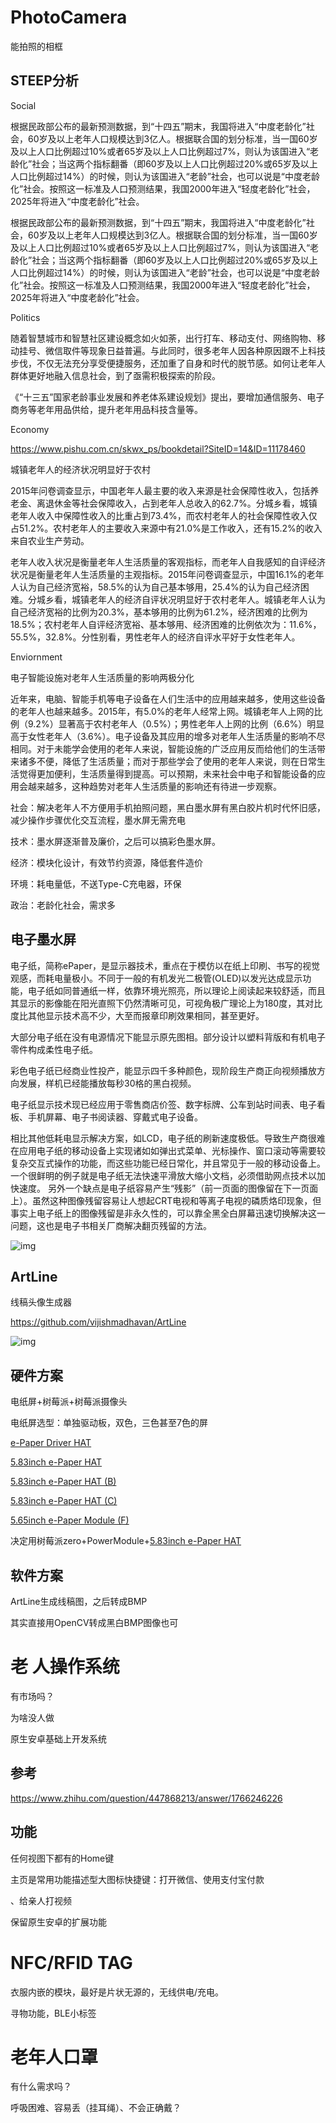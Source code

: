 # PhotoCamera
能拍照的相框



## STEEP分析

Social

根据民政部公布的最新预测数据，到“十四五”期末，我国将进入“中度老龄化”社会，60岁及以上老年人口规模达到3亿人。根据联合国的划分标准，当一国60岁及以上人口比例超过10%或者65岁及以上人口比例超过7%，则认为该国进入“老龄化”社会；当这两个指标翻番（即60岁及以上人口比例超过20%或65岁及以上人口比例超过14%）的时候，则认为该国进入“老龄”社会，也可以说是“中度老龄化”社会。按照这一标准及人口预测结果，我国2000年进入“轻度老龄化”社会，2025年将进入“中度老龄化”社会。

根据民政部公布的最新预测数据，到“十四五”期末，我国将进入“中度老龄化”社会，60岁及以上老年人口规模达到3亿人。根据联合国的划分标准，当一国60岁及以上人口比例超过10%或者65岁及以上人口比例超过7%，则认为该国进入“老龄化”社会；当这两个指标翻番（即60岁及以上人口比例超过20%或65岁及以上人口比例超过14%）的时候，则认为该国进入“老龄”社会，也可以说是“中度老龄化”社会。按照这一标准及人口预测结果，我国2000年进入“轻度老龄化”社会，2025年将进入“中度老龄化”社会。



Politics

随着智慧城市和智慧社区建设概念如火如荼，出行打车、移动支付、网络购物、移动挂号、微信取件等现象日益普遍。与此同时，很多老年人因各种原因跟不上科技步伐，不仅无法充分享受便捷服务，还加重了自身和时代的脱节感。如何让老年人群体更好地融入信息社会，到了亟需积极探索的阶段。

《“十三五”国家老龄事业发展和养老体系建设规划》提出，要增加通信服务、电子商务等老年用品供给，提升老年用品科技含量等。



Economy

https://www.pishu.com.cn/skwx_ps/bookdetail?SiteID=14&ID=11178460

城镇老年人的经济状况明显好于农村

2015年问卷调查显示，中国老年人最主要的收入来源是社会保障性收入，包括养老金、离退休金等社会保障收入，占到老年人总收入的62.7%。分城乡看，城镇老年人收入中保障性收入的比重占到73.4%，而农村老年人的社会保障性收入仅占51.2%。农村老年人的主要收入来源中有21.0%是工作收入，还有15.2%的收入来自农业生产劳动。

老年人收入状况是衡量老年人生活质量的客观指标，而老年人自我感知的自评经济状况是衡量老年人生活质量的主观指标。2015年问卷调查显示，中国16.1%的老年人认为自己经济宽裕，58.5%的认为自己基本够用，25.4%的认为自己经济困难。分城乡看，城镇老年人的经济自评状况明显好于农村老年人。城镇老年人认为自己经济宽裕的比例为20.3%，基本够用的比例为61.2%，经济困难的比例为18.5%；农村老年人自评经济宽裕、基本够用、经济困难的比例依次为：11.6%，55.5%，32.8%。分性别看，男性老年人的经济自评水平好于女性老年人。



Enviornment

电子智能设施对老年人生活质量的影响两极分化

近年来，电脑、智能手机等电子设备在人们生活中的应用越来越多，使用这些设备的老年人也越来越多。2015年，有5.0%的老年人经常上网。城镇老年人上网的比例（9.2%）显著高于农村老年人（0.5%）；男性老年人上网的比例（6.6%）明显高于女性老年人（3.6%）。电子设备及其应用的增多对老年人生活质量的影响不尽相同。对于未能学会使用的老年人来说，智能设施的广泛应用反而给他们的生活带来诸多不便，降低了生活质量；而对于那些学会了使用的老年人来说，则在日常生活觉得更加便利，生活质量得到提高。可以预期，未来社会中电子和智能设备的应用会越来越多，这种趋势对老年人生活质量的影响还有待进一步观察。



社会：解决老年人不方便用手机拍照问题，黑白墨水屏有黑白胶片机时代怀旧感，减少操作步骤优化交互流程，墨水屏无需充电

技术：墨水屏逐渐普及廉价，之后可以搞彩色墨水屏。

经济：模块化设计，有效节约资源，降低套件造价

环境：耗电量低，不送Type-C充电器，环保

政治：老龄化社会，需求多



## 电子墨水屏

电子纸，简称ePaper，是显示器技术，重点在于模仿以在纸上印刷、书写的视觉观感，而耗电量极小。不同于一般的有机发光二极管(OLED)以发光达成显示功能，电子纸如同普通纸一样，依靠环境光照亮，所以理论上阅读起来较舒适，而且其显示的影像能在阳光直照下仍然清晰可见，可视角极广理论上为180度，其对比度比其他显示技术高不少，大至而报章印刷效果相同，甚至更好。

大部分电子纸在没有电源情况下能显示原先图相。部分设计以塑料背版和有机电子零件构成柔性电子纸。

彩色电子纸已经商业性投产，能显示四千多种颜色，现阶段生产商正向视频播放方向发展，样机已经能播放每秒30格的黑白视频。

电子纸显示技术现已经应用于零售商店价签、数字标牌、公车到站时间表、电子看板、手机屏幕、电子书阅读器、穿戴式电子设备。

相比其他低耗电显示解决方案，如LCD，电子纸的刷新速度极低。导致生产商很难在应用电子纸的移动设备上实现诸如如弹出式菜单、光标操作、窗口滚动等需要较复杂交互式操作的功能，而这些功能已经日常化，并且常见于一般的移动设备上。一个很鲜明的例子就是电子纸无法快速平滑放大缩小文档，必须借助网点技术以加快速度。 另外一个缺点是电子纸容易产生“残影”（前一页面的图像留在下一页面上）。虽然这种图像残留容易让人想起CRT电视和等离子电视的磷质烙印现象，但事实上电子纸上的图像残留是非永久性的，可以靠全黑全白屏幕迅速切换解决这一问题，这也是电子书相关厂商解决翻页残留的方法。

![img](Electronic_paper_(Side_view_of_Electrophoretic_display).PNG)

## ArtLine

线稿头像生成器

https://github.com/vijishmadhavan/ArtLine

![img](ArtLine)



## 硬件方案

电纸屏+树莓派+树莓派摄像头

电纸屏选型：单独驱动板，双色，三色甚至7色的屏

[e-Paper Driver HAT](https://www.waveshare.net/wiki/E-Paper_Driver_HAT)

[5.83inch e-Paper HAT](https://www.waveshare.net/wiki/5.83inch_e-Paper_HAT)

[5.83inch e-Paper HAT (B)](https://www.waveshare.net/wiki/5.83inch_e-Paper_HAT_(B))

[5.83inch e-Paper HAT (C)](https://www.waveshare.net/wiki/5.83inch_e-Paper_HAT_(C))

[5.65inch e-Paper Module (F)](https://www.waveshare.net/wiki/5.65inch_e-Paper_Module_(F))

决定用树莓派zero+PowerModule+[5.83inch e-Paper HAT](https://www.waveshare.net/wiki/5.83inch_e-Paper_HAT)



## 软件方案

ArtLine生成线稿图，之后转成BMP

其实直接用OpenCV转成黑白BMP图像也可



# 老 人操作系统

有市场吗？

为啥没人做

原生安卓基础上开发系统

## 参考

https://www.zhihu.com/question/447868213/answer/1766246226

## 功能

任何视图下都有的Home键

主页是常用功能描述型大图标快捷键：打开微信、使用支付宝付款

、给亲人打视频

保留原生安卓的扩展功能



# NFC/RFID TAG

衣服内嵌的模块，最好是片状无源的，无线供电/充电。

寻物功能，BLE小标签



# 老年人口罩

有什么需求吗？

呼吸困难、容易丢（挂耳绳）、不会正确戴？